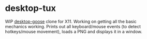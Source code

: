 # desktop-tux
 WIP [desktop-goose](https://samperson.itch.io/desktop-goose) clone for X11. 
 Working on getting all the basic mechanics working. 
 Prints out all keyboard/mouse events (to detect hotkeys/mouse movement), loads a PNG and displays it in a window.
